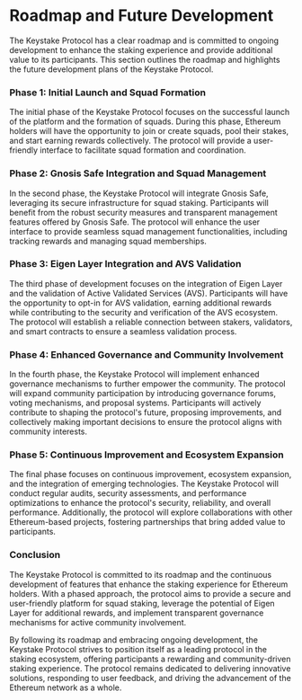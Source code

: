 # Roadmap and Future Development

The Keystake Protocol has a clear roadmap and is committed to ongoing development to enhance the staking experience and provide additional value to its participants. This section outlines the roadmap and highlights the future development plans of the Keystake Protocol.

### Phase 1: Initial Launch and Squad Formation

The initial phase of the Keystake Protocol focuses on the successful launch of the platform and the formation of squads. During this phase, Ethereum holders will have the opportunity to join or create squads, pool their stakes, and start earning rewards collectively. The protocol will provide a user-friendly interface to facilitate squad formation and coordination.

### Phase 2: Gnosis Safe Integration and Squad Management

In the second phase, the Keystake Protocol will integrate Gnosis Safe, leveraging its secure infrastructure for squad staking. Participants will benefit from the robust security measures and transparent management features offered by Gnosis Safe. The protocol will enhance the user interface to provide seamless squad management functionalities, including tracking rewards and managing squad memberships.

### Phase 3: Eigen Layer Integration and AVS Validation

The third phase of development focuses on the integration of Eigen Layer and the validation of Active Validated Services (AVS). Participants will have the opportunity to opt-in for AVS validation, earning additional rewards while contributing to the security and verification of the AVS ecosystem. The protocol will establish a reliable connection between stakers, validators, and smart contracts to ensure a seamless validation process.

### Phase 4: Enhanced Governance and Community Involvement

In the fourth phase, the Keystake Protocol will implement enhanced governance mechanisms to further empower the community. The protocol will expand community participation by introducing governance forums, voting mechanisms, and proposal systems. Participants will actively contribute to shaping the protocol's future, proposing improvements, and collectively making important decisions to ensure the protocol aligns with community interests.

### Phase 5: Continuous Improvement and Ecosystem Expansion

The final phase focuses on continuous improvement, ecosystem expansion, and the integration of emerging technologies. The Keystake Protocol will conduct regular audits, security assessments, and performance optimizations to enhance the protocol's security, reliability, and overall performance. Additionally, the protocol will explore collaborations with other Ethereum-based projects, fostering partnerships that bring added value to participants.

### Conclusion

The Keystake Protocol is committed to its roadmap and the continuous development of features that enhance the staking experience for Ethereum holders. With a phased approach, the protocol aims to provide a secure and user-friendly platform for squad staking, leverage the potential of Eigen Layer for additional rewards, and implement transparent governance mechanisms for active community involvement.

By following its roadmap and embracing ongoing development, the Keystake Protocol strives to position itself as a leading protocol in the staking ecosystem, offering participants a rewarding and community-driven staking experience. The protocol remains dedicated to delivering innovative solutions, responding to user feedback, and driving the advancement of the Ethereum network as a whole.
